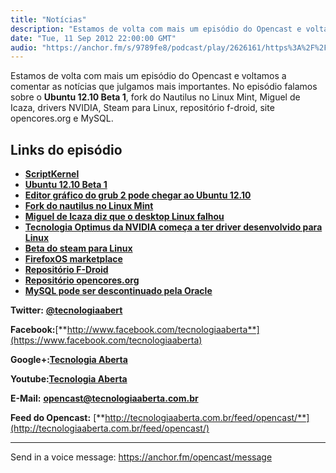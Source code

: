 ```yaml
---
title: "Notícias"
description: "Estamos de volta com mais um episódio do Opencast e voltamos a comentar as notícias que julgamos mais importantes. No episódio falamos sobre o Ubuntu ..."
date: "Tue, 11 Sep 2012 22:00:00 GMT"
audio: "https://anchor.fm/s/9789fe8/podcast/play/2626161/https%3A%2F%2Fd3ctxlq1ktw2nl.cloudfront.net%2Fproduction%2F2019-2-12%2F11219090-16000-2-1d25d1f5d513c.mp3"
---
```


Estamos de volta com mais um episódio do Opencast e voltamos a comentar as notícias que julgamos mais importantes. No episódio falamos sobre o **Ubuntu 12.10 Beta 1**, fork do Nautilus no Linux Mint, Miguel de Icaza, drivers NVIDIA, Steam para Linux, repositório f-droid, site opencores.org e MySQL.


**Links do episódio**
---------------------


* [**ScriptKernel**](http://sourceforge.net/projects/scriptkernel/)
* [**Ubuntu 12.10 Beta 1**](http://www.ubuntubrsc.com/primeiro-beta-ubuntu-12-10-quantal-quetzal-lancado.html)
* [**Editor gráfico do grub 2 pode chegar ao Ubuntu 12.10**](http://www.ubuntubrsc.com/editor-grafico-para-grub2-pode-chegar-ubuntu-12-10.html)
* [**Fork do nautilus no Linux Mint**](http://www.omgubuntu.co.uk/2012/09/linux-mint-explain-nautilus-fork-call-new-version-a-catastrophe)
* [**Miguel de Icaza diz que o desktop Linux falhou**](http://br-linux.org/2012/icaza-diz-que-o-desktop-linux-falhou-cnn-diz-que-foi-a-apple-quem-matou-e-linus-diz-que-a-culpa-nao-foi-do-kernel/)
* [**Tecnologia Optimus da NVIDIA começa a ter driver desenvolvido para Linux**](http://www.ubuntubrsc.com/nvidia-comeca-trabalhar-suporte-tecnologia-optimus-para-linux.html)
* [**Beta do steam para Linux**](http://www.ubuntubrsc.com/versao-beta-steam-para-linux-pode-lancada-alguns-dias.html)
* [**FirefoxOS marketplace**](http://www.engadget.com/2012/09/03/firefox-os-marketplace-leaks-in-current-form/)
* [**Repositório F-Droid**](http://br-linux.org/2012/open-source-mesmo-repositorio-f-droid/)
* [**Repositório opencores.org**](http://opencores.org/)
* [**MySQL pode ser descontinuado pela Oracle**](http://sejalivre.org/mysql-podera-ser-descontinuado-pela-oracle/)


**Twitter:** [**@tecnologiaabert**](http://twitter.com/tecnologiaabert)


**Facebook:**[**http://www.facebook.com/tecnologiaaberta**](https://www.facebook.com/tecnologiaaberta)


**Google+:**[**Tecnologia Aberta**](https://plus.google.com/u/0/b/114491525240353631044/114491525240353631044/about)


**Youtube:**[**Tecnologia Aberta**](http://youtube.com/tecnologiaaberta)


**E-Mail:** [**opencast@tecnologiaaberta.com.br**](mailto:opencast@tecnologiaaberta.com.br)


**Feed do Opencast:** [**http://tecnologiaaberta.com.br/feed/opencast/**](http://tecnologiaaberta.com.br/feed/opencast/)



--- 

Send in a voice message: https://anchor.fm/opencast/message
